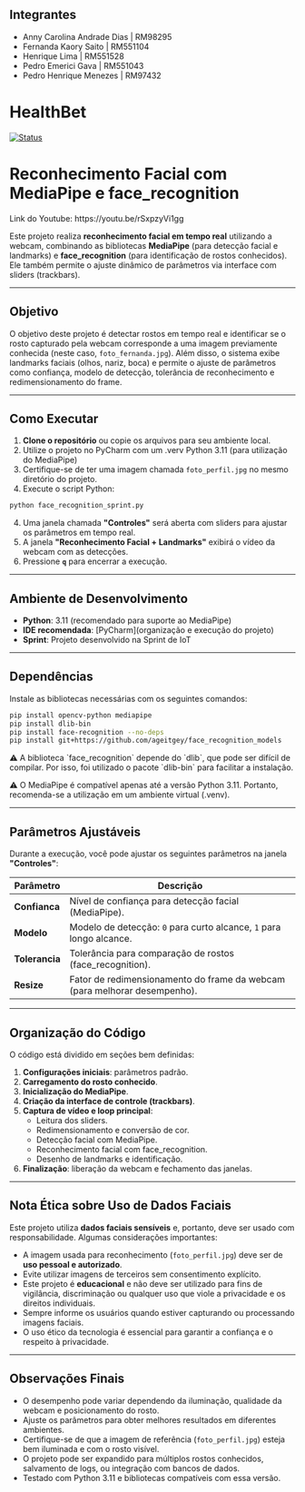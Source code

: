## Integrantes
- Anny Carolina Andrade Dias | RM98295
- Fernanda Kaory Saito | RM551104
- Henrique Lima | RM551528
- Pedro Emerici Gava | RM551043
- Pedro Henrique Menezes | RM97432

# HealthBet

[![Status](https://img.shields.io/badge/status-em%20desenvolvimento-yellow)](https://github.com/seu-usuario/seu-repositorio)  

# Reconhecimento Facial com MediaPipe e face_recognition
<p>Link do Youtube: https://youtu.be/rSxpzyVi1gg </p>

Este projeto realiza **reconhecimento facial em tempo real** utilizando a webcam, combinando as bibliotecas **MediaPipe** (para detecção facial e landmarks) e **face_recognition** (para identificação de rostos conhecidos). Ele também permite o ajuste dinâmico de parâmetros via interface com sliders (trackbars).

---

## Objetivo

O objetivo deste projeto é detectar rostos em tempo real e identificar se o rosto capturado pela webcam corresponde a uma imagem previamente conhecida (neste caso, `foto_fernanda.jpg`). Além disso, o sistema exibe landmarks faciais (olhos, nariz, boca) e permite o ajuste de parâmetros como confiança, modelo de detecção, tolerância de reconhecimento e redimensionamento do frame.

---

## Como Executar

1. **Clone o repositório** ou copie os arquivos para seu ambiente local.
2. Utilize o projeto no PyCharm com um .verv Python 3.11 (para utilização do MediaPipe)
3. Certifique-se de ter uma imagem chamada `foto_perfil.jpg` no mesmo diretório do projeto.
4. Execute o script Python:

```bash
python face_recognition_sprint.py
```

4. Uma janela chamada **"Controles"** será aberta com sliders para ajustar os parâmetros em tempo real.
5. A janela **"Reconhecimento Facial + Landmarks"** exibirá o vídeo da webcam com as detecções.
6. Pressione **`q`** para encerrar a execução.

---

## Ambiente de Desenvolvimento

- **Python**: 3.11 (recomendado para suporte ao MediaPipe)
- **IDE recomendada**: [PyCharm](organização e execução do projeto)
- **Sprint**: Projeto desenvolvido na Sprint de IoT

---

## Dependências

Instale as bibliotecas necessárias com os seguintes comandos:

```bash
pip install opencv-python mediapipe
pip install dlib-bin
pip install face-recognition --no-deps
pip install git+https://github.com/ageitgey/face_recognition_models
```

<p> ⚠️ A biblioteca `face_recognition` depende do `dlib`, que pode ser difícil de compilar. Por isso, foi utilizado o pacote `dlib-bin` para facilitar a instalação.  </p>
<p> ⚠️ O MediaPipe é compatível apenas até a versão Python 3.11. Portanto, recomenda-se a utilização em um ambiente virtual (.venv). </p>

---

## Parâmetros Ajustáveis

Durante a execução, você pode ajustar os seguintes parâmetros na janela **"Controles"**:

| Parâmetro     | Descrição                                                                 |
|---------------|---------------------------------------------------------------------------|
| **Confianca**     | Nível de confiança para detecção facial (MediaPipe).                     |
| **Modelo**        | Modelo de detecção: `0` para curto alcance, `1` para longo alcance.      |
| **Tolerancia**    | Tolerância para comparação de rostos (face_recognition).                 |
| **Resize**        | Fator de redimensionamento do frame da webcam (para melhorar desempenho).|

---

## Organização do Código

O código está dividido em seções bem definidas:

1. **Configurações iniciais**: parâmetros padrão.
2. **Carregamento do rosto conhecido**.
3. **Inicialização do MediaPipe**.
4. **Criação da interface de controle (trackbars)**.
5. **Captura de vídeo e loop principal**:
   - Leitura dos sliders.
   - Redimensionamento e conversão de cor.
   - Detecção facial com MediaPipe.
   - Reconhecimento facial com face_recognition.
   - Desenho de landmarks e identificação.
6. **Finalização**: liberação da webcam e fechamento das janelas.

---

## Nota Ética sobre Uso de Dados Faciais

Este projeto utiliza **dados faciais sensíveis** e, portanto, deve ser usado com responsabilidade. Algumas considerações importantes:

- A imagem usada para reconhecimento (`foto_perfil.jpg`) deve ser de **uso pessoal e autorizado**.
- Evite utilizar imagens de terceiros sem consentimento explícito.
- Este projeto é **educacional** e não deve ser utilizado para fins de vigilância, discriminação ou qualquer uso que viole a privacidade e os direitos individuais.
- Sempre informe os usuários quando estiver capturando ou processando imagens faciais.
- O uso ético da tecnologia é essencial para garantir a confiança e o respeito à privacidade.

---

## Observações Finais

- O desempenho pode variar dependendo da iluminação, qualidade da webcam e posicionamento do rosto.
- Ajuste os parâmetros para obter melhores resultados em diferentes ambientes.
- Certifique-se de que a imagem de referência (`foto_perfil.jpg`) esteja bem iluminada e com o rosto visível.
- O projeto pode ser expandido para múltiplos rostos conhecidos, salvamento de logs, ou integração com bancos de dados.
- Testado com Python 3.11 e bibliotecas compatíveis com essa versão.


